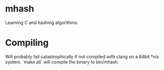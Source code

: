 # mhash
Learning C and hashing algorithms.

# Compiling
Will probably fail catastrophically if not compiled with clang on a 64bit *nix system.
´make all´ will compile the binary to bin/mhash.
